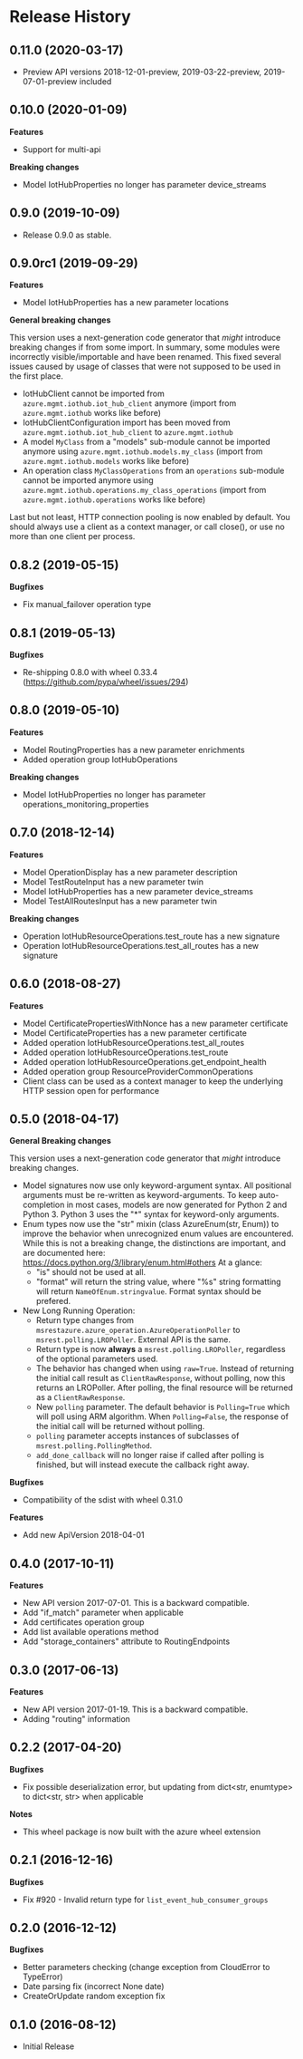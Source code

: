 # Release History

## 0.11.0 (2020-03-17)

  - Preview API versions 2018-12-01-preview, 2019-03-22-preview, 2019-07-01-preview included

## 0.10.0 (2020-01-09)

**Features**

  - Support for multi-api

**Breaking changes**

  - Model IotHubProperties no longer has parameter device_streams

## 0.9.0 (2019-10-09)

  - Release 0.9.0 as stable.

## 0.9.0rc1 (2019-09-29)

**Features**

  - Model IotHubProperties has a new parameter locations

**General breaking changes**

This version uses a next-generation code generator that *might*
introduce breaking changes if from some import. In summary, some modules
were incorrectly visible/importable and have been renamed. This fixed
several issues caused by usage of classes that were not supposed to be
used in the first place.

  - IotHubClient cannot be imported from
    `azure.mgmt.iothub.iot_hub_client` anymore (import from
    `azure.mgmt.iothub` works like before)
  - IotHubClientConfiguration import has been moved from
    `azure.mgmt.iothub.iot_hub_client` to `azure.mgmt.iothub`
  - A model `MyClass` from a "models" sub-module cannot be imported
    anymore using `azure.mgmt.iothub.models.my_class` (import from
    `azure.mgmt.iothub.models` works like before)
  - An operation class `MyClassOperations` from an `operations`
    sub-module cannot be imported anymore using
    `azure.mgmt.iothub.operations.my_class_operations` (import from
    `azure.mgmt.iothub.operations` works like before)

Last but not least, HTTP connection pooling is now enabled by default.
You should always use a client as a context manager, or call close(), or
use no more than one client per process.

## 0.8.2 (2019-05-15)

**Bugfixes**

  - Fix manual_failover operation type

## 0.8.1 (2019-05-13)

**Bugfixes**

  - Re-shipping 0.8.0 with wheel 0.33.4
    (<https://github.com/pypa/wheel/issues/294>)

## 0.8.0 (2019-05-10)

**Features**

  - Model RoutingProperties has a new parameter enrichments
  - Added operation group IotHubOperations

**Breaking changes**

  - Model IotHubProperties no longer has parameter
    operations_monitoring_properties

## 0.7.0 (2018-12-14)

**Features**

  - Model OperationDisplay has a new parameter description
  - Model TestRouteInput has a new parameter twin
  - Model IotHubProperties has a new parameter device_streams
  - Model TestAllRoutesInput has a new parameter twin

**Breaking changes**

  - Operation IotHubResourceOperations.test_route has a new signature
  - Operation IotHubResourceOperations.test_all_routes has a new
    signature

## 0.6.0 (2018-08-27)

**Features**

  - Model CertificatePropertiesWithNonce has a new parameter certificate
  - Model CertificateProperties has a new parameter certificate
  - Added operation IotHubResourceOperations.test_all_routes
  - Added operation IotHubResourceOperations.test_route
  - Added operation IotHubResourceOperations.get_endpoint_health
  - Added operation group ResourceProviderCommonOperations
  - Client class can be used as a context manager to keep the underlying
    HTTP session open for performance

## 0.5.0 (2018-04-17)

**General Breaking changes**

This version uses a next-generation code generator that *might*
introduce breaking changes.

  - Model signatures now use only keyword-argument syntax. All
    positional arguments must be re-written as keyword-arguments. To
    keep auto-completion in most cases, models are now generated for
    Python 2 and Python 3. Python 3 uses the "*" syntax for
    keyword-only arguments.
  - Enum types now use the "str" mixin (class AzureEnum(str, Enum)) to
    improve the behavior when unrecognized enum values are encountered.
    While this is not a breaking change, the distinctions are important,
    and are documented here:
    <https://docs.python.org/3/library/enum.html#others> At a glance:
      - "is" should not be used at all.
      - "format" will return the string value, where "%s" string
        formatting will return `NameOfEnum.stringvalue`. Format syntax
        should be prefered.
  - New Long Running Operation:
      - Return type changes from
        `msrestazure.azure_operation.AzureOperationPoller` to
        `msrest.polling.LROPoller`. External API is the same.
      - Return type is now **always** a `msrest.polling.LROPoller`,
        regardless of the optional parameters used.
      - The behavior has changed when using `raw=True`. Instead of
        returning the initial call result as `ClientRawResponse`,
        without polling, now this returns an LROPoller. After polling,
        the final resource will be returned as a `ClientRawResponse`.
      - New `polling` parameter. The default behavior is
        `Polling=True` which will poll using ARM algorithm. When
        `Polling=False`, the response of the initial call will be
        returned without polling.
      - `polling` parameter accepts instances of subclasses of
        `msrest.polling.PollingMethod`.
      - `add_done_callback` will no longer raise if called after
        polling is finished, but will instead execute the callback right
        away.

**Bugfixes**

  - Compatibility of the sdist with wheel 0.31.0

**Features**

  - Add new ApiVersion 2018-04-01

## 0.4.0 (2017-10-11)

**Features**

  - New API version 2017-07-01. This is a backward compatible.
  - Add "if_match" parameter when applicable
  - Add certificates operation group
  - Add list available operations method
  - Add "storage_containers" attribute to RoutingEndpoints

## 0.3.0 (2017-06-13)

**Features**

  - New API version 2017-01-19. This is a backward compatible.
  - Adding "routing" information

## 0.2.2 (2017-04-20)

**Bugfixes**

  - Fix possible deserialization error, but updating from dict<str,
    enumtype> to dict<str, str> when applicable

**Notes**

  - This wheel package is now built with the azure wheel extension

## 0.2.1 (2016-12-16)

**Bugfixes**

  - Fix #920 - Invalid return type for
    `list_event_hub_consumer_groups`

## 0.2.0 (2016-12-12)

**Bugfixes**

  - Better parameters checking (change exception from CloudError to
    TypeError)
  - Date parsing fix (incorrect None date)
  - CreateOrUpdate random exception fix

## 0.1.0 (2016-08-12)

  - Initial Release
